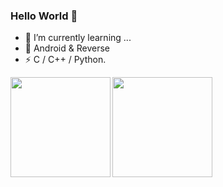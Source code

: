 ### Hello World 👋

- 🌱 I’m currently learning ...
- 🔭 Android & Reverse
- ⚡ C / C++ / Python.

<div>
  <a href="https://github.com/smallsun107">
    <img align="left" height="160" src="https://github-readme-stats.vercel.app/api/top-langs/?username=smallsun107&layout=compact&theme=dracula" />
  </a>
  <a href="https://github.com/smallsun107">
    <img align="left" height="160" src="https://github-readme-stats.vercel.app/api?username=smallsun107&show_icons=true&theme=dracula" />
  </a>
</div>


<!--
[![smallsun107's GitHub stats](https://github-readme-stats.vercel.app/api?username=smallsun107&show_icons=true&theme=dracula)](https://github.com/smallsun107/)
[![Top Langs](https://github-readme-stats.vercel.app/api/top-langs/?username=smallsun107&layout=compact&theme=dracula)](https://github.com/smallsun107/)
-->

<!--
**smallsun107/smallsun107** is a ✨ _special_ ✨ repository because its `README.md` (this file) appears on your GitHub profile.

Here are some ideas to get you started:

- 🔭 I’m currently working on ...
- 🌱 I’m currently learning ...
- 👯 I’m looking to collaborate on ...
- 🤔 I’m looking for help with ...
- 💬 Ask me about ...
- 📫 How to reach me: ...
- 😄 Pronouns: ...
- ⚡ Fun fact: ...
-->
